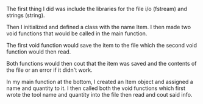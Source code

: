 The first thing I did was include the libraries for the file i/o (fstream) and strings (string). 

Then I initialized and defined a class with the name Item. I then made two void functions that would be called in the main function. 

The first void function would save the item to the file which the second void function would then read. 

Both functions would then cout that the item was saved and the contents of the file or an error if it didn't work. 

In my main function at the bottom, I created an Item object and assigned a name and quantity to it. I then called both the void functions which first wrote the tool name and quantity into the file then read and cout said info. 
